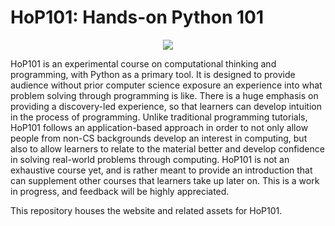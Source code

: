# HoP101: Hands-on Python 101

<p align="center">
  <img src="https://hop101.mrigank.in/images/logo.png" />
</p>

HoP101 is an experimental course on computational thinking and programming, with Python as a primary tool. It is designed to provide audience without prior computer science exposure an experience into what problem solving through programming is like. There is a huge emphasis on providing a discovery-led experience, so that learners can develop intuition in the process of programming. Unlike traditional programming tutorials, HoP101 follows an application-based approach in order to not only allow people from non-CS backgrounds develop an interest in computing, but also to allow learners to relate to the material better and develop confidence in solving real-world problems through computing. HoP101 is not an exhaustive course yet, and is rather meant to provide an introduction that can supplement other courses that learners take up later on. This is a work in progress, and feedback will be highly appreciated.

This repository houses the website and related assets for HoP101.
